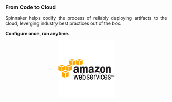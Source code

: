 ### From Code to Cloud 

<p style="text-align: justify">
Spinnaker helps codify the process of reliably deploying artifacts to the cloud, leverging industry best practices out of the box. 
</p>
<p style="text-align: left">
<strong>Configure once, run anytime.</strong>
</p>
<p>
<img src="images/aws.png" style="display: block; margin-left: auto; margin-right: auto; border:0px"/>
</p>
